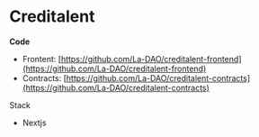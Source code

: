 # Creditalent

**Code**&#x20;

* Frontent: [https://github.com/La-DAO/creditalent-frontend](https://github.com/La-DAO/creditalent-frontend)
* Contracts:  [https://github.com/La-DAO/creditalent-contracts](https://github.com/La-DAO/creditalent-contracts)

Stack

* Nextjs

